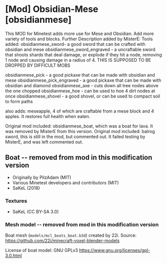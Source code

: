 # [Mod] Obsidian-Mese [obsidianmese]

This MOD for Minetest adds more use for Mese and Obsidian. Add more variety of tools and blocks.
Further Description added by MisterE:
Tools added:
obsidianmese_sword- a good sword that can be crafted with obsidian and mese
obsidianmese_sword_engraved - a uncraftable sword that shoots shards that deal damage, or explode if they hit a node, removing 1 node and causing damage in a radius of 4. THIS IS SUPPOSED TO BE DROPPED BY DIFFICULT MOBS

obsidianmese_pick - a good pickaxe that can be made with obsidian and mese
obsidianmese_pick_engraved - a good pickaxe that can be made with obsidian and diamond
obsidianmese_axe - cuts down all tree nodes above the one chopped
obsidianmese_hoe - can be used to hoe 4 dirt nodes at once
obsidianmese_shovel - a good shovel, or can be used to compact soil to form paths

also adds: meseapple, 4 of which are craftable from a mese block and 4 apples. It restores full health when eaten.

Original mod included: obsidianmese_boat, which was a boat for lava. It was removed by MisterE from this version.
Original mod included: balrog sword, this is still in the mod, but commented out. It failed testing by MisterE, and was left commented out.


## Boat -- removed from mod in this modification version

* Originally by PilzAdam (MIT)
* Various Minetest developers and contributors (MIT)
* SaKeL (2018)

### Textures

* SaKeL (CC BY-SA 3.0)

### Mesh model -- removed from mod in this modification version

Boat mesh (`models/mcl_boats_boat.b3d`) created by 22i.
Source: https://github.com/22i/minecraft-voxel-blender-models

License of boat model:
GNU GPLv3 <https://www.gnu.org/licenses/gpl-3.0.html>
